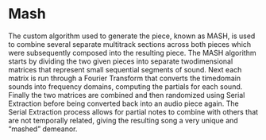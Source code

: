 Mash
====
The custom algorithm used to generate the piece, known as MASH, is used to combine several separate multitrack sections across both pieces which were subsequently composed into the resulting piece.
The MASH algorithm starts by dividing the two given pieces into separate two­dimensional matrices that represent small sequential segments of sound. Next each matrix is run
through a Fourier Transform that converts the time­domain sounds into frequency domains, computing the partials for each sound. Finally the two matrices are combined and then
randomized using Serial Extraction before being converted back into an audio piece again. The Serial Extraction process allows for partial notes to combine with others that are
not temporally related, giving the resulting song a very unique and “mashed” demeanor.
